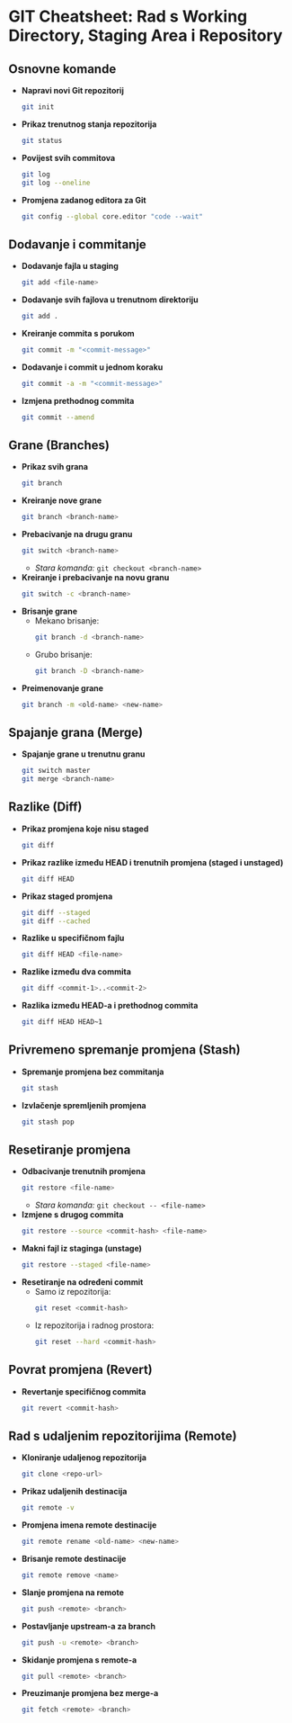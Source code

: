 # GIT Cheatsheet: Rad s Working Directory, Staging Area i Repository

## Osnovne komande
- **Napravi novi Git repozitorij**
  ```bash
  git init
  ```
- **Prikaz trenutnog stanja repozitorija**
  ```bash
  git status
  ```
- **Povijest svih commitova**
  ```bash
  git log
  git log --oneline
  ```
- **Promjena zadanog editora za Git**
  ```bash
  git config --global core.editor "code --wait"
  ```

## Dodavanje i commitanje
- **Dodavanje fajla u staging**
  ```bash
  git add <file-name>
  ```
- **Dodavanje svih fajlova u trenutnom direktoriju**
  ```bash
  git add .
  ```
- **Kreiranje commita s porukom**
  ```bash
  git commit -m "<commit-message>"
  ```
- **Dodavanje i commit u jednom koraku**
  ```bash
  git commit -a -m "<commit-message>"
  ```
- **Izmjena prethodnog commita**
  ```bash
  git commit --amend
  ```

## Grane (Branches)
- **Prikaz svih grana**
  ```bash
  git branch
  ```
- **Kreiranje nove grane**
  ```bash
  git branch <branch-name>
  ```
- **Prebacivanje na drugu granu**
  ```bash
  git switch <branch-name>
  ```
  - *Stara komanda:* `git checkout <branch-name>`
- **Kreiranje i prebacivanje na novu granu**
  ```bash
  git switch -c <branch-name>
  ```
- **Brisanje grane**
  - Mekano brisanje:  
    ```bash
    git branch -d <branch-name>
    ```
  - Grubo brisanje:  
    ```bash
    git branch -D <branch-name>
    ```
- **Preimenovanje grane**
  ```bash
  git branch -m <old-name> <new-name>
  ```

## Spajanje grana (Merge)
- **Spajanje grane u trenutnu granu**
  ```bash
  git switch master
  git merge <branch-name>
  ```

## Razlike (Diff)
- **Prikaz promjena koje nisu staged**
  ```bash
  git diff
  ```
- **Prikaz razlike između HEAD i trenutnih promjena (staged i unstaged)**
  ```bash
  git diff HEAD
  ```
- **Prikaz staged promjena**
  ```bash
  git diff --staged
  git diff --cached
  ```
- **Razlike u specifičnom fajlu**
  ```bash
  git diff HEAD <file-name>
  ```
- **Razlike između dva commita**
  ```bash
  git diff <commit-1>..<commit-2>
  ```
- **Razlika između HEAD-a i prethodnog commita**
  ```bash
  git diff HEAD HEAD~1
  ```

## Privremeno spremanje promjena (Stash)
- **Spremanje promjena bez commitanja**
  ```bash
  git stash
  ```
- **Izvlačenje spremljenih promjena**
  ```bash
  git stash pop
  ```

## Resetiranje promjena
- **Odbacivanje trenutnih promjena**
  ```bash
  git restore <file-name>
  ```
  - *Stara komanda:* `git checkout -- <file-name>`
- **Izmjene s drugog commita**
  ```bash
  git restore --source <commit-hash> <file-name>
  ```
- **Makni fajl iz staginga (unstage)**
  ```bash
  git restore --staged <file-name>
  ```
- **Resetiranje na određeni commit**
  - Samo iz repozitorija:
    ```bash
    git reset <commit-hash>
    ```
  - Iz repozitorija i radnog prostora:
    ```bash
    git reset --hard <commit-hash>
    ```

## Povrat promjena (Revert)
- **Revertanje specifičnog commita**
  ```bash
  git revert <commit-hash>
  ```

## Rad s udaljenim repozitorijima (Remote)
- **Kloniranje udaljenog repozitorija**
  ```bash
  git clone <repo-url>
  ```
- **Prikaz udaljenih destinacija**
  ```bash
  git remote -v
  ```
- **Promjena imena remote destinacije**
  ```bash
  git remote rename <old-name> <new-name>
  ```
- **Brisanje remote destinacije**
  ```bash
  git remote remove <name>
  ```
- **Slanje promjena na remote**
  ```bash
  git push <remote> <branch>
  ```
- **Postavljanje upstream-a za branch**
  ```bash
  git push -u <remote> <branch>
  ```
- **Skidanje promjena s remote-a**
  ```bash
  git pull <remote> <branch>
  ```
- **Preuzimanje promjena bez merge-a**
  ```bash
  git fetch <remote> <branch>
  ```

